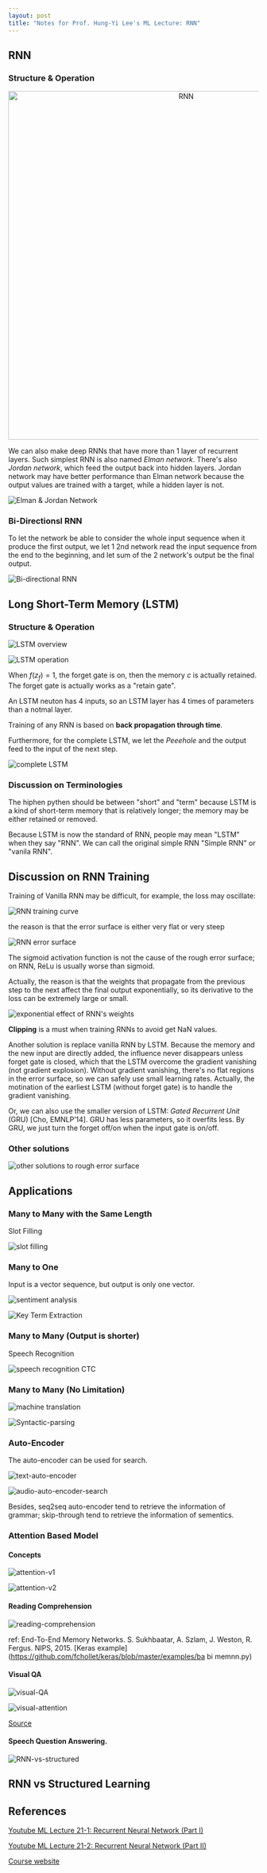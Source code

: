 ```yaml
---
layout: post
title: "Notes for Prof. Hung-Yi Lee's ML Lecture: RNN"
---
```


## RNN

### Structure & Operation

<p align="center">
    <img src="https://baliuzeger.github.io/sjl/assets/images/HYL_ML_21_RNN/RNN.png" alt="RNN" style="width:700px;"/>
</p>

We can also make deep RNNs that have more than 1 layer of recurrent layers. Such simplest RNN is also named *Elman network*. There's also *Jordan network*, which feed the output back into hidden layers. Jordan network may have better performance than Elman network because the output values are trained with a target, while a hidden layer is not.

![Elman & Jordan Network](https://baliuzeger.github.io/sjl/assets/images/HYL_ML_21_RNN/Elman-Jordan.png)

### Bi-Directionsl RNN

To let the network be able to consider the whole input sequence when it produce the first output, we let 1 2nd network read the input sequence from the end to the beginning, and let sum of the 2 network's output be the final output.

![Bi-directional RNN](https://baliuzeger.github.io/sjl/assets/images/HYL_ML_21_RNN/bi-directional.png)

## Long Short-Term Memory (LSTM)

### Structure & Operation

![LSTM overview](https://baliuzeger.github.io/sjl/assets/images/HYL_ML_21_RNN/LSTM-overview.png)

![LSTM operation](https://baliuzeger.github.io/sjl/assets/images/HYL_ML_21_RNN/LSTM-operation.png)

When $f(z_f) = 1$, the forget gate is on, then the memory $c$ is actually retained. The forget gate is actually works as a "retain gate".

An LSTM neuton has 4 inputs, so an LSTM layer has 4 times of parameters than a notmal layer.

Training of any RNN is based on **back propagation through time**.

Furthermore, for the complete LSTM, we let the *Peeehole* and the output feed to the input of the next step.

![complete LSTM](https://baliuzeger.github.io/sjl/assets/images/HYL_ML_21_RNN/LSTM-full.png)

### Discussion on Terminologies

The hiphen pythen should be between "short" and "term" because LSTM is a kind of short-term memory that is relatively longer; the memory may be either retained or removed.

Because LSTM is now the standard of RNN, people may mean "LSTM" when they say "RNN". We can call the original simple RNN "Simple RNN" or "vanila RNN".

## Discussion on RNN Training

Training of Vanilla RNN may be difficult, for example, the loss may oscillate:

![RNN training curve](https://baliuzeger.github.io/sjl/assets/images/HYL_ML_21_RNN/training-curve.png)

the reason is that the error surface is either very flat or very steep

![RNN error surface](https://baliuzeger.github.io/sjl/assets/images/HYL_ML_21_RNN/err-surface.png)

The sigmoid activation function is not the cause of the rough error surface; on RNN, ReLu is usually worse than sigmoid.

Actually, the reason is that the weights that propagate from the previous step to the next affect the final output exponentially, so its derivative to the loss can be extremely large or small.

![exponential effect of RNN's weights](https://baliuzeger.github.io/sjl/assets/images/HYL_ML_21_RNN/exponential-w.png)

**Clipping** is a must when training RNNs to avoid get NaN values.

Another solution is replace vanilla RNN by LSTM. Because the memory and the new input are directly added, the influence never disappears unless forget gate is closed, which that the LSTM overcome the gradient vanishing (not gradient explosion). Without gradient vanishing, there's no flat regions in the error surface, so we can safely use small learning rates. Actually, the motination of the earliest LSTM (without forget gate) is to handle the gradient vanishing.

Or, we can also use the smaller version of LSTM: *Gated Recurrent Unit* (GRU) [Cho, EMNLP’14]. GRU has less parameters, so it overfits less. By GRU, we just turn the forget off/on when the input gate is on/off.

### Other solutions

![other solutions to rough error surface](https://baliuzeger.github.io/sjl/assets/images/HYL_ML_21_RNN/other-solution.png)

## Applications

### Many to Many with the Same Length

Slot Filling

![slot filling](https://baliuzeger.github.io/sjl/assets/images/HYL_ML_21_RNN/slot-filling.png)

### Many to One

Input is a vector sequence, but output is only one vector.

![sentiment analysis](https://baliuzeger.github.io/sjl/assets/images/HYL_ML_21_RNN/sentiment-analysis.png)

![Key Term Extraction](https://baliuzeger.github.io/sjl/assets/images/HYL_ML_21_RNN/key-term-extraction.png)

### Many to Many (Output is shorter)

Speech Recognition

![speech recognition CTC](https://baliuzeger.github.io/sjl/assets/images/HYL_ML_21_RNN/CTC.png)

### Many to Many (No Limitation)

![machine translation](https://baliuzeger.github.io/sjl/assets/images/HYL_ML_21_RNN/machine-translation.png)

![Syntactic-parsing](https://baliuzeger.github.io/sjl/assets/images/HYL_ML_21_RNN/Syntactic-parsing.png)

### Auto-Encoder

The auto-encoder can be used for search.

![text-auto-encoder](https://baliuzeger.github.io/sjl/assets/images/HYL_ML_21_RNN/text-auto-encoder.png)

![audio-auto-encoder-search](https://baliuzeger.github.io/sjl/assets/images/HYL_ML_21_RNN/audio-auto-encoder-search.png)

Besides, seq2seq auto-encoder tend to retrieve the information of grammar; skip-through tend to retrieve the information of sementics.

### Attention Based Model

#### Concepts

![attention-v1](https://baliuzeger.github.io/sjl/assets/images/HYL_ML_21_RNN/attention-v1.png)

![attention-v2](https://baliuzeger.github.io/sjl/assets/images/HYL_ML_21_RNN/attention-v2.png)

#### Reading Comprehension

![reading-comprehension](https://baliuzeger.github.io/sjl/assets/images/HYL_ML_21_RNN/reading-comprehension.png)

ref: End-To-End Memory Networks. S. Sukhbaatar, A. Szlam, J. Weston, R. Fergus. NIPS, 2015.
[Keras example](https://github.com/fchollet/keras/blob/master/examples/ba
bi memnn.py)

#### Visual QA

![visual-QA](https://baliuzeger.github.io/sjl/assets/images/HYL_ML_21_RNN/visual-QA.png)

![visual-attention](https://baliuzeger.github.io/sjl/assets/images/HYL_ML_21_RNN/visual-attention.png)

[Source](http://visualqa.org/)

#### Speech Question Answering.

![RNN-vs-structured](https://baliuzeger.github.io/sjl/assets/images/HYL_ML_21_RNN/RNN-vs-structured.png)

## RNN vs Structured Learning

## References

[Youtube ML Lecture 21-1: Recurrent Neural Network (Part I)](https://www.youtube.com/watch?v=xCGidAeyS4M)

[Youtube ML Lecture 21-2: Recurrent Neural Network (Part II)](https://www.youtube.com/watch?v=rTqmWlnwz_0)

[Course website](http://speech.ee.ntu.edu.tw/~tlkagk/courses_ML17_2.html)
